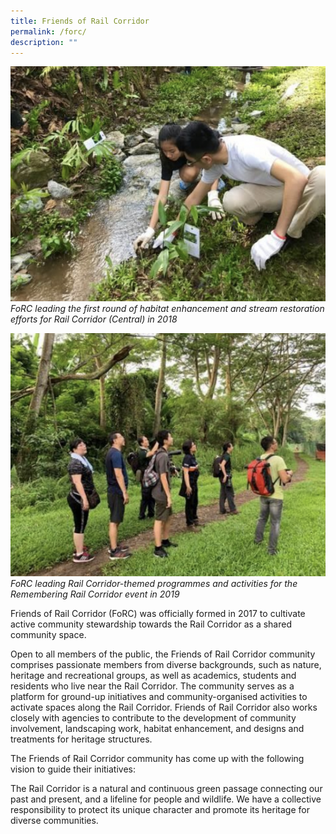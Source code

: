 ```yaml
---
title: Friends of Rail Corridor
permalink: /forc/
description: ""
---
```

![Alt text for image on Isomer site](/images/FoRC.jpg)
*FoRC leading the first round of habitat
enhancement and stream restoration efforts
for Rail Corridor (Central) in 2018*

![Alt text for image on Isomer site](/images/FoRC%202.png)
*FoRC leading Rail Corridor-themed programmes and
activities for the Remembering Rail Corridor event in 2019*


Friends of Rail Corridor (FoRC) was officially formed in 2017 to cultivate active community stewardship towards the Rail Corridor as a shared community space.

Open to all members of the public, the Friends of Rail Corridor community comprises passionate members from diverse backgrounds, such as nature, heritage and recreational groups, as well as academics, students and residents who live near the Rail Corridor. The community serves as a platform for ground-up initiatives and community-organised activities to activate spaces along the Rail Corridor. Friends of Rail Corridor also works closely with agencies to contribute to the development of community involvement, landscaping work, habitat enhancement, and designs and treatments for heritage structures.

The Friends of Rail Corridor community has come up with the following vision to guide their initiatives:

The Rail Corridor is a natural and continuous green passage connecting our past and present, and a lifeline for people and wildlife. We have a collective responsibility to protect its unique character and promote its heritage for diverse communities.